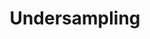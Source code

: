 ---
title: "Undersampling"

categories: ['']

tags: ['Undersampling']

arabic: ['نقص العينات', 'اختزال العينات']

publishers: ['معجم مصطلحات التعلم الآلي والتعلم العميق وعلم البيانات']

types: "word"

slug: ""
---